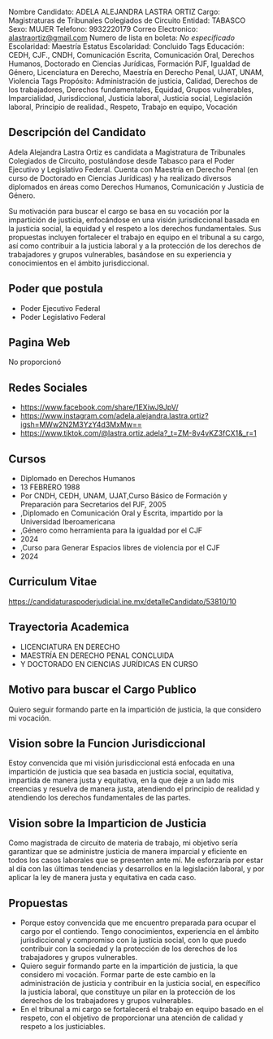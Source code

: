 Nombre Candidato: ADELA ALEJANDRA LASTRA ORTIZ
Cargo: Magistraturas de Tribunales Colegiados de Circuito
Entidad: TABASCO
Sexo: MUJER
Telefono: 9932220179
Correo Electronico: alastraortiz@gmail.com
Numero de lista en boleta: *No especificado*
Escolaridad: Maestría
Estatus Escolaridad: Concluido
Tags Educación: CEDH, CJF., CNDH, Comunicación Escrita, Comunicación Oral, Derechos Humanos, Doctorado en Ciencias Jurídicas, Formación PJF, Igualdad de Género, Licenciatura en Derecho, Maestría en Derecho Penal, UJAT, UNAM, Violencia
Tags Propósito: Administración de justicia, Calidad, Derechos de los trabajadores, Derechos fundamentales, Equidad, Grupos vulnerables, Imparcialidad, Jurisdiccional, Justicia laboral, Justicia social, Legislación laboral, Principio de realidad., Respeto, Trabajo en equipo, Vocación


## Descripción del Candidato 

Adela Alejandra Lastra Ortiz es candidata a Magistratura de Tribunales Colegiados de Circuito, postulándose desde Tabasco para el Poder Ejecutivo y Legislativo Federal. Cuenta con Maestría en Derecho Penal (en curso de Doctorado en Ciencias Jurídicas) y ha realizado diversos diplomados en áreas como Derechos Humanos, Comunicación y Justicia de Género. 

Su motivación para buscar el cargo se basa en su vocación por la impartición de justicia, enfocándose en una visión jurisdiccional basada en la justicia social, la equidad y el respeto a los derechos fundamentales. Sus propuestas incluyen fortalecer el trabajo en equipo en el tribunal a su cargo, así como contribuir a la justicia laboral y a la protección de los derechos de trabajadores y grupos vulnerables, basándose en su experiencia y conocimientos en el ámbito jurisdiccional.


## Poder que postula

- Poder Ejecutivo Federal
- Poder Legislativo Federal


## Pagina Web

No proporcionó


## Redes Sociales

- https://www.facebook.com/share/1EXiwJ9JpV/
- https://www.instagram.com/adela.alejandra.lastra.ortiz?igsh=MWw2N2M3YzY4d3MxMw==
- https://www.tiktok.com/@lastra.ortiz.adela?_t=ZM-8v4vKZ3fCX1&_r=1


## Cursos

- Diplomado en Derechos Humanos
- 13 FEBRERO 1988
- Por CNDH, CEDH, UNAM, UJAT,Curso Básico de Formación y Preparación para Secretarios del PJF, 2005
- ,Diplomado en Comunicación Oral y Escrita, impartido por la Universidad Iberoamericana
- ,Género como herramienta para la igualdad por el CJF
- 2024
- ,Curso para Generar Espacios libres de violencia por el CJF
- 2024


## Curriculum Vitae

https://candidaturaspoderjudicial.ine.mx/detalleCandidato/53810/10


## Trayectoria Academica

- LICENCIATURA EN DERECHO
- MAESTRÍA EN DERECHO PENAL CONCLUIDA
- Y DOCTORADO EN CIENCIAS JURÍDICAS EN CURSO


## Motivo para buscar el Cargo Publico

Quiero seguir formando parte en la impartición de justicia, la que considero mi vocación.


## Vision sobre la Funcion Jurisdiccional

Estoy convencida que mi visión jurisdiccional está enfocada en una impartición de justicia que sea basada en justicia social, equitativa, impartida de manera justa y equitativa, en la que deje a un lado mis creencias y resuelva de manera justa, atendiendo el principio de realidad y atendiendo los derechos fundamentales de las partes.


## Vision sobre la Imparticion de Justicia

Como magistrada de circuito de materia de trabajo, mi objetivo sería garantizar que se administre justicia de manera imparcial y eficiente en todos los casos laborales que se presenten ante mí. Me esforzaría por estar al día con las últimas tendencias y desarrollos en la legislación laboral, y por aplicar la ley de manera justa y equitativa en cada caso.


## Propuestas

- Porque estoy convencida que me encuentro preparada para ocupar el cargo por el contiendo. Tengo conocimientos, experiencia en el ámbito jurisdiccional y compromiso con la justicia social, con lo que puedo contribuir con la sociedad y la protección de los derechos de los trabajadores y grupos vulnerables.
- Quiero seguir formando parte en la impartición de justicia, la que considero mi vocación. Formar parte de este cambio en la administración de justicia y contribuir en la justicia social, en específico la justicia laboral, que constituye un pilar en la protección de los derechos de los trabajadores y grupos vulnerables.
- En el tribunal a mi cargo se fortalecerá el trabajo en equipo basado en el respeto, con el objetivo de proporcionar una atención de calidad y respeto a los justiciables.

